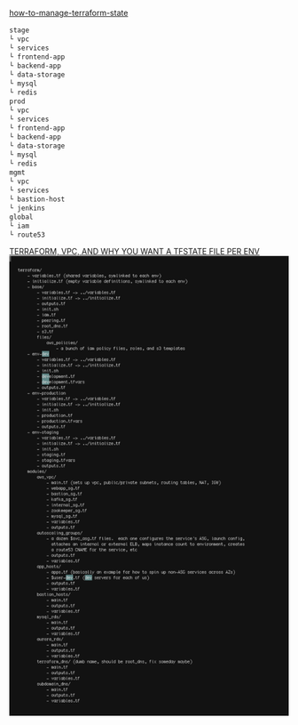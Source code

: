 [how-to-manage-terraform-state](https://blog.gruntwork.io/how-to-manage-terraform-state-28f5697e68fa#.r6xdvtxqe)

    stage
    └ vpc
    └ services
    └ frontend-app
    └ backend-app
    └ data-storage
    └ mysql
    └ redis
    prod
    └ vpc
    └ services
    └ frontend-app
    └ backend-app
    └ data-storage
    └ mysql
    └ redis
    mgmt
    └ vpc
    └ services
    └ bastion-host
    └ jenkins
    global
    └ iam
    └ route53

[TERRAFORM, VPC, AND WHY YOU WANT A TFSTATE FILE PER ENV ](https://charity.wtf/2016/03/30/terraform-vpc-and-why-you-want-a-tfstate-file-per-env/)
![another-terraform-layout](/images/terraform-layout-current.png)
